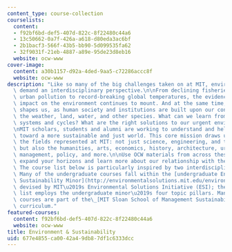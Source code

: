 ```yaml
---
content_type: course-collection
courselists:
  content:
  - f92bf6bd-def5-407d-822c-8f22480c44a6
  - 13c50662-0a7f-426a-a618-d80eda3ac6bf
  - 2b1bacf3-566f-43b5-bb90-5d099535fa62
  - 32f9031f-21eb-4887-a89e-95de23d8eb16
  website: ocw-www
cover-image:
  content: a30b1157-d92a-4ded-9aa5-c72286accc8f
  website: ocw-www
description: "Like so many of the big challenges taken on at MIT, environmental issues\
  \ demand an interdisciplinary perspective.\n\nFrom declining fisheries to acute\
  \ urban pollution to record-breaking global temperatures, the evidence of human\
  \ impact on the environment continues to mount. And at the same time, the environment\
  \ shapes us, as human society and institutions are built upon our connection to\
  \ the weather, land, water, and other species. What can we learn from ecological\
  \ systems and cycles? What are the right solutions to our urgent environmental challenges?\n\
  \nMIT scholars, students and alumni are working to understand and help us make progress\
  \ toward a more sustainable and just world. This core mission draws upon all of\
  \ the fields represented at MIT: not just science, engineering, and technology,\
  \ but also the humanities, arts, economics, history, architecture, urban planning,\
  \ management, policy, and more.\n\nUse OCW materials from across these fields to\
  \ expand your horizons and learn more about our relationship with the environment.\
  \ The course list below is particularly inspired by two interdisciplinary MIT programs.\
  \ Many of the undergraduate courses fall within the [undergraduate Environment and\
  \ Sustainability Minor](http://environmentalsolutions.mit.edu/environment-sustainability-minor/)\
  \ devised by MIT\u2019s Environmental Solutions Initiative (ESI); the OCW course\
  \ list employs the undergraduate minor\u2019s four topic pillars. Many of the graduate-level\
  \ courses are part of the\_[MIT Sloan School of Management Sustainability Certificate](http://mitsloan.mit.edu/sustainability/sustainability-certificate)\
  \ curriculum."
featured-courses:
  content: f92bf6bd-def5-407d-822c-8f22480c44a6
  website: ocw-www
title: Environment & Sustainability
uid: 677e4855-ca00-42a4-9db8-7df1c6333dcc
---
```

